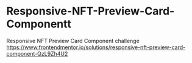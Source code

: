 # Responsive-NFT-Preview-Card-Componentt
Responsive NFT Preview Card Component challenge https://www.frontendmentor.io/solutions/responsive-nft-preview-card-component-QzL9Zh4U2
